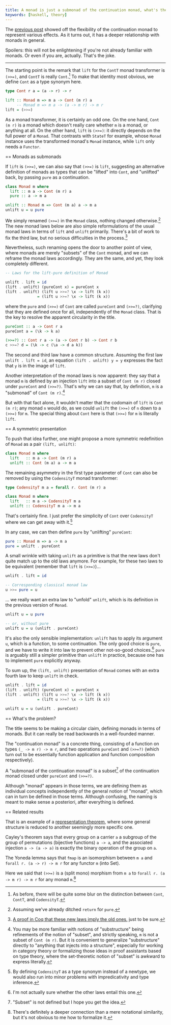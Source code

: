 ```yaml
---
title: A monad is just a submonad of the continuation monad, what's the problem?
keywords: [haskell, theory]
---
```


The [previous
post](https://blog.poisson.chat/posts/2019-10-26-reasonable-continuations.html)
showed off the flexibility of the continuation monad to represent
various effects. As it turns out, it has a deeper relationship with monads in
general.

Spoilers: this will not be enlightening if you're not already familiar with
monads. Or even if you are, actually. That's the joke.

---

The starting point is the remark that `lift` for the `ContT` monad
transformer is `(>>=)`, and `ContT` is really `Cont`.[^cont]
To make that identity most obvious, we define `Cont` as a type synonym here.

[^cont]: As before, there will be quite some blur on the distinction between
  `Cont`, `ContT`, and `CodensityT`.

```haskell
type Cont r a = (a -> r) -> r

lift :: Monad m => m a -> Cont (m r) a
     -- Monad m => m a -> (a -> m r) -> m r
lift = (>>=)
```

As a monad transformer, it is certainly an odd one. On the one hand,
`Cont (m r)` is a monad which doesn't really care whether `m` is a monad,
or anything at all.
On the other hand, `lift` is `(>>=)`: it directly depends on the full power
of a `Monad`. That contrasts with `StateT` for example, whose `Monad`
instance uses the transformed monad's `Monad` instance, while `lift` only needs
a `Functor`.

== Monads as submonads

If `lift` is `(>>=)`, we can also say that `(>>=)` is `lift`,
suggesting an alternative definition of monads as types that can be "lifted"
into `Cont`, and "unlifted" back, by passing `pure` as a continuation.

```haskell
class Monad m where
  lift :: m a -> Cont (m r) a
  pure :: a -> m a

unlift :: Monad m => Cont (m a) a -> m a
unlift u = u pure
```

We simply renamed `(>>=)` in the `Monad` class, nothing changed
otherwise.[^return]
The new monad laws below are also simple reformulations of the usual monad laws
in terms of `lift` and `unlift` primarily. There's a bit of work to fix the
third law, but no serious difficulties in the process.[^proof]

[^proof]: [A proof in Coq that these new laws imply the old
  ones,](https://gist.github.com/Lysxia/2a587be89bf8a0997a3916d6ed322d7f)
  just to be sure.

Nevertheless, such renaming opens the door to another point of view, where
monads are merely "subsets" of the `Cont` monad, and we can reframe the monad
laws accordingly.
They are the same, and yet, they look completely different.

[^return]: Assuming we've already ditched `return` for `pure`.

```haskell
-- Laws for the lift-pure definition of Monad

unlift . lift = id
(lift . unlift) (pureCont x) = pureCont x
(lift . unlift) (lift u >>=? \x -> lift (k x))
              = (lift u >>=? \x -> lift (k x))
```

where the `pure` and `(>>=)` of `Cont` are called `pureCont` and `(>>=?)`,
clarifying that they are defined once for all, independently of the `Monad`
class. That is the key to resolve the apparent circularity in the title.

```haskell
pureCont :: a -> Cont r a
pureCont a = (\k -> k a)

(>>=?) :: Cont r a -> (a -> Cont r b) -> Cont r b
c >>=? d = (\k -> c (\a -> d a k))
```

The second and third law have a common structure.
Assuming the first law `unlift . lift = id`, an equation
`(lift . unlift) y = y` expresses the fact that `y` is in the image of `lift`.

Another interpretation of the monad laws is now apparent:
they say that a monad `m` is defined by an injection `lift` into a
subset of `Cont (m r)` closed under `pureCont` and `(>>=?)`.
That's why we can say that, by definition,
`m` is a "submonad" of `Cont (m r)`.[^sub]

[^sub]: You may be more familiar with notions of "substructure"
  being refinements of the notion of "subset", and strictly speaking, `m` is
  not a subset of `Cont (m r)`.
  But it is convenient to generalize "substructure" directly to "anything that
  injects into a structure", especially for working in category theory or
  formalizing those ideas in proof assistants based on type theory, where the
  set-theoretic notion of "subset" is awkward to express literally.

But with that fact alone, it wouldn't matter that the codomain of `lift` is
`Cont (m r)`; any monad `n` would do, as we could `unlift` the `(>>=)` of `n`
down to a `(>>=)` for `m`.
The special thing about `Cont` here is that `(>>=)` for `m` is literally
`lift`.

== A symmetric presentation

To push that idea further, one might propose a more symmetric redefinition of
`Monad` as a pair `(lift, unlift)`:

```haskell
class Monad m where
  lift   :: m a -> Cont (m r) a
  unlift :: Cont (m a) a -> m a
```

The remaining asymmetry in the first type parameter of `Cont` can also be
removed by using the `CodensityT` monad transformer:

```haskell
type CodensityT m a = forall r. Cont (m r) a

class Monad m where
  lift   :: m a -> CodensityT m a
  unlift :: CodensityT m a -> m a
```

That's certainly fine. I just prefer the simplicity of `Cont` over
`CodensityT` where we can get away with it.[^haskell]

[^haskell]: By defining `CodensityT` as a type synonym instead of a newtype, we
  would also run into minor problems with impredicativity and type inference.

In any case, we can then define `pure` by "unlifting" `pureCont`:

```haskell
pure :: Monad m => a -> m a
pure = unlift . pureCont
```

A small wrinkle with taking `unlift` as a primitive is that the new laws don't
quite match up to the old laws anymore. For example, for these two laws to be
equivalent (remember that `lift` is `(>>=)`)...

```haskell
unlift . lift = id

-- Corresponding classical monad law
u >>= pure = u
```

... we really want an extra law to "unfold" `unlift`, which is its
definition in the previous version of `Monad`.

```haskell
unlift u = u pure

-- or, without pure
unlift u = u (unlift . pureCont)
```

It's also the only sensible implementation: `unlift` has to apply its argument
`u`, which is a function, to some continuation. The only good choice is `pure`,
and we have to write it into law to prevent other not-so-good choices.[^law]
`pure` is arguably still a simpler primitive than `unlift` in practice,
because one has to implement `pure` explicitly anyway.

[^law]: I'm not actually sure whether the other laws entail this one.

To sum up, the `(lift, unlift)` presentation of `Monad` comes with
an extra fourth law to keep `unlift` in check.

```haskell
unlift . lift = id
(lift . unlift) (pureCont x) = pureCont x
(lift . unlift) (lift u >>=? \x -> lift (k x))
              = (lift u >>=? \x -> lift (k x))

unlift u = u (unlift . pureCont)
```

== What's the problem?

The title seems to be making a circular claim, defining monads in terms of
monads. But it can really be read backwards in a well-founded manner.

The "continuation monad" is a concrete thing, consisting of a function on
types `(_ -> m r) -> m r`, and two operations `pureCont` and `(>>=?)` (which
turn out to be essentially function application and function composition
respectively).

A "submonad of the continuation monad" is a subset[^subset] of the continuation
monad closed under `pureCont` and `(>>=?)`.

Although "monad" appears in those terms, we are defining them as individual
concepts independently of the general notion of "monad", which can in turn be
defined in those terms. Although confusing, the naming is meant to make sense
a posteriori, after everything is defined.

[^subset]: "Subset" is not defined but I hope you get the idea.

== Related results

That is an example of a [representation
theorem](https://en.wikipedia.org/wiki/Representation_theorem),
where some general structure is reduced to another seemingly more specific one.

Cayley's theorem says that every group on a carrier `a` a subgroup of the group
of permutations (bijective functions) `a -> a`, and the associated injection
`a -> (a -> a)` is exactly the binary operation of the group on `a`.

The Yoneda lemma says that `fmap` is an isomorphism between `m a` and
`forall r. (a -> r) -> m r` for any functor `m` (into Set).

Here we said that `(>>=)` is a (split mono) morphism from `m a` to
`forall r. (a -> m r) -> m r` for any monad `m`.[^connect]

[^connect]: There's definitely a deeper connection than a mere notational
  similarity, but it's not obvious to me how to formalize it.
